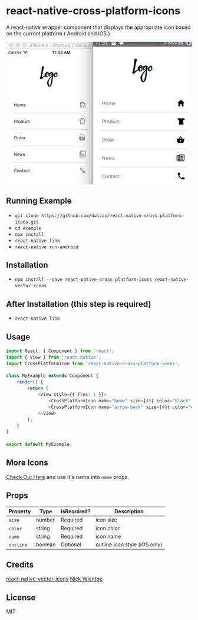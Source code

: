 # react-native-cross-platform-icons

A react-native wrapper component that displays the appropriate icon based on the current platform ( Android and iOS )

![demo](https://raw.githubusercontent.com/dwicao/react-native-cross-platform-icons/master/demo.png)

## Running Example
* `git clone https://github.com/dwicao/react-native-cross-platform-icons.git`
* `cd example`
* `npm install`
* `react-native link`
* `react-native run-android`

## Installation
* `npm install --save react-native-cross-platform-icons react-native-vector-icons`

## After Installation (this step is required)
* `react-native link`  

## Usage
```js
import React, { Component } from 'react';
import { View } from 'react-native';
import CrossPlatformIcon from 'react-native-cross-platform-icons';

class MyExample extends Component {
    render() {
        return (
            <View style={{ flex: 1 }}>
                <CrossPlatformIcon name="home" size={45} color="black" outline />
                <CrossPlatformIcon name="arrow-back" size={40} color="#BADA55" />
            </View>
        );
    }
}

export default MyExample;
```

## More Icons 
[Check Out Here](http://ionicframework.com/docs/v2/ionicons/) and use it's name into `name` props.

## Props

| Property | Type | isRequired? | Description |
| --- | --- | --- | --- |
| `size` | number | Required | icon size |
| `color` | string | Required | icon color |
| `name` | string | Required | icon name |
| `outline` | boolean | Optional | outline icon style (iOS only) |

## Credits
[react-native-vector-icons](https://github.com/oblador/react-native-vector-icons)
[Nick Wientge](https://medium.com/@nwientge)

## License
MIT


